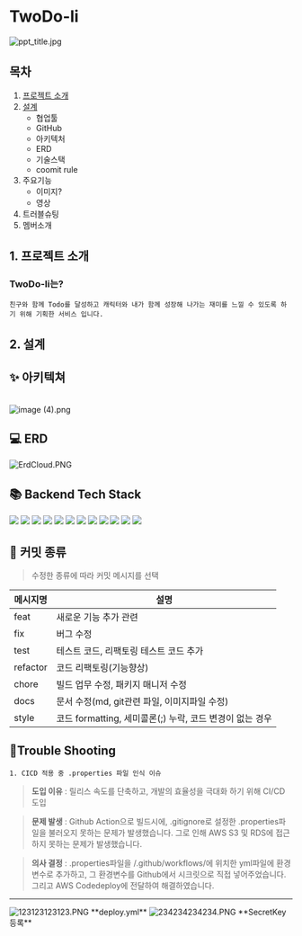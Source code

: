 # TwoDo-li

<img src="https://i.imgur.com/e0c30l9.jpg" title="ppt_title.jpg"/>

## 목차

1. [프로젝트 소개](#1._프로젝트_소개)
2. [설계](#2._설계)
   - 협업툴
   - GitHub
   - 아키텍처
   - ERD
   - 기술스택
   - coomit rule
3. 주요기능
   - 이미지?
   - 영상
4. 트러블슈팅
5. 멤버소개

## 1. 프로젝트 소개

### TwoDo-li는?
`친구와 함께 Todo를 달성하고 캐릭터와 내가 함께 성장해 나가는 재미를 느낄 수 있도록 하기 위해 기획한 서비스 입니다.`

## 2. 설계

## ✨ 아키텍쳐
<br>
<img src="https://i.imgur.com/Tnj7P0J.png" title="image (4).png"/>


## 💻 ERD
<img src="https://i.imgur.com/kEYAy3z.png" title="ErdCloud.PNG"/>

## 📚 Backend Tech Stack

<img src="https://img.shields.io/badge/JAVA-007396?style=for-the-badge&logo=java&logoColor=white"> <img src="https://img.shields.io/badge/Spring-6DB33F?style=for-the-badge&logo=Spring&logoColor=white">
<img src="https://img.shields.io/badge/Springboot-6DB33F?style=for-the-badge&logo=Springboot&logoColor=white">
<img src="https://img.shields.io/badge/gradle-02303A?style=for-the-badge&logo=gradle&logoColor=white">
<img src="https://img.shields.io/badge/mysql-4479A1?style=for-the-badge&logo=mysql&logoColor=white">
<img src="https://img.shields.io/badge/aws-232F3E?style=for-the-badge&logo=AmazonAWS&logoColor=white">
<img src="https://img.shields.io/badge/Amazon S3-569A31?style=for-the-badge&logo=Amazon S3&logoColor=white">
<img src="https://img.shields.io/badge/GitHub Actions-2088FF?style=for-the-badge&logo=GitHub Actions&logoColor=white">
<img src="https://img.shields.io/badge/codedeploy-6DB33F?style=for-the-badge&logo=codedeploy&logoColor=white">
<img src="https://img.shields.io/badge/JUnit5-25A162?style=for-the-badge&logo=JUnit5&logoColor=white">
<img src="https://img.shields.io/badge/Apache JMeter-D22128?style=for-the-badge&logo=Apache JMeter&logoColor=white">
<img src="https://img.shields.io/badge/NGINX-009639?style=for-the-badge&logo=NGINX&logoColor=white">


## 🛒 커밋 종류

> 수정한 종류에 따라 커밋 메시지를 선택

| 메시지명     |설명|
|----------|---|
| feat     |새로운 기능 추가 관련|
| fix      |버그 수정|
| test     |테스트 코드, 리팩토링 테스트 코드 추가|
| refactor |코드 리팩토링(기능향상)|
| chore    |빌드 업무 수정, 패키지 매니저 수정|
| docs     |문서 수정(md, git관련 파일, 이미지파일 수정)|
| style    |코드 formatting, 세미콜론(;) 누락, 코드 변경이 없는 경우|




## 🧨Trouble Shooting

```
1. CICD 적용 중 .properties 파일 인식 이슈
```

>**도입 이유** : 릴리스 속도를 단축하고, 개발의 효율성을 극대화 하기 위해 CI/CD 도입

>**문제 발생** : Github Action으로 빌드시에, .gitignore로 설정한 .properties파일을 불러오지 못하는 문제가 발생했습니다. 그로 인해 AWS S3 및 RDS에 접근하지 못하는 문제가 발생했습니다.

>**의사 결정** : .properties파일을 /.github/workflows/에 위치한 yml파일에 환경변수로 추가하고, 그 환경변수를 Github에서 시크릿으로 직접 넣어주었습니다.
그리고 AWS Codedeploy에 전달하여 해결하였습니다.

---

<img src="https://i.imgur.com/xUHqkRQ.png" title="123123123123.PNG"/>
**deploy.yml**

<img src="https://i.imgur.com/ZJR7iW8.png" title="234234234234.PNG"/>
**SecretKey 등록**
